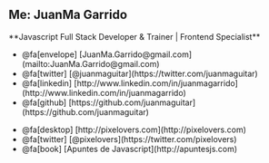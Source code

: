 ## Me: JuanMa Garrido

<div class="about-me">
  **Javascript Full Stack Developer & Trainer | Frontend Specialist**

  <ul class="personal">
    <li>@fa[envelope] [JuanMa.Garrido@gmail.com](mailto:JuanMa.Garrido@gmail.com)</li>
    <li>@fa[twitter] [@juanmaguitar](https://twitter.com/juanmaguitar)</li>
    <li>@fa[linkedin] [http://www.linkedin.com/in/juanmagarrido](http://www.linkedin.com/in/juanmagarrido)</li>
    <li>@fa[github] [https://github.com/juanmaguitar](https://github.com/juanmaguitar)</li>
  </ul>

  <ul class="projects">
    <li>@fa[desktop] [http://pixelovers.com](http://pixelovers.com)</li>
    <li>@fa[twitter] [@pixelovers](https://twitter.com/pixelovers)</li>
    <li>@fa[book] [Apuntes de Javascript](http://apuntesjs.com)</li>
  </ul>
</div> 
